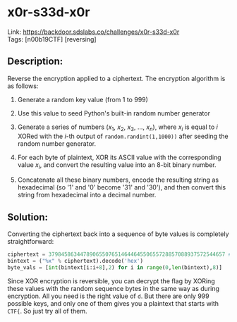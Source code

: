 x0r-s33d-x0r
============

Link: https://backdoor.sdslabs.co/challenges/x0r-s33d-x0r \
Tags: [n00b19CTF] [reversing]

Description:
------------

Reverse the encryption applied to a ciphertext. The encryption algorithm is as follows:

1. Generate a random key value (from 1 to 999)

2. Use this value to seed Python's built-in random number generator

3. Generate a series of numbers (*x*<sub>1</sub>, *x*<sub>2</sub>, *x*<sub>3</sub>, ..., *x*<sub>*n*</sub>), where *x*<sub>*i*</sub> is equal to *i* XORed with the *i*-th output of `random.randint(1,1000))` after seeding the random number generator.

4. For each byte of plaintext, XOR its ASCII value with the corresponding value *x*<sub>*i*</sub>, and convert the resulting value into an 8-bit binary number.

5. Concatenate all these binary numbers, encode the resulting string as hexadecimal (so '1' and '0' become '31' and '30'), and then convert this string from hexadecimal into a decimal number.

Solution:
---------

Converting the ciphertext back into a sequence of byte values is completely straightforward:

```Python
ciphertext = 37984586344789065507651464464550655728857088937572544657 # ...etc...
bintext = ("%x" % ciphertext).decode('hex')
byte_vals = [int(bintext[i:i+8],2) for i in range(0,len(bintext),8)]
```

Since XOR encryption is reversible, you can decrypt the flag by XORing these values with the random sequence bytes in the same way as during encryption. All you need is the right value of `d`. But there are only 999 possible keys, and only one of them gives you a plaintext that starts with `CTF{`. So just try all of them.
